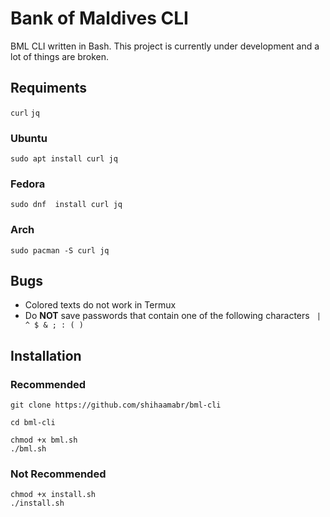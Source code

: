 # Bank of Maldives CLI
BML CLI written in Bash. This project is currently under development and a lot of things are broken.

## Requiments 
`curl` `jq`

### Ubuntu
`sudo apt install curl jq`

### Fedora
`sudo dnf  install curl jq`

### Arch
`sudo pacman -S curl jq`

## Bugs
- Colored texts do not work in Termux
- Do **NOT** save passwords that contain one of the following characters
` | ^ $ & ; : ( )`

## Installation

### Recommended
```
git clone https://github.com/shihaamabr/bml-cli

cd bml-cli

chmod +x bml.sh
./bml.sh
```

### Not Recommended
```
chmod +x install.sh
./install.sh
```